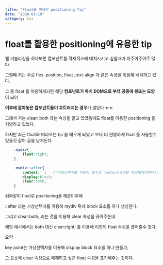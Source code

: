 ```yaml
---
title: "Float를 이용한 positioning Tip"
date: "2020-03-10"
category: Css
---
```


# float를 활용한 positioning에 유용한 tip

웹 퍼블리싱을 하다보면 컴포넌트를 적재적소에 배치시키고 싶을때가 아주아주아주 많다.

그럴때 저는 주로 flex, position, float ,text-align 과 같은 속성을 이용해 배치하고 있다.

그 중 float 를 이용하게되면 해당 **컴포넌트가 마치 DOM으로 부터 공중에 붕뜨는 모양**이 되어

**이후에 잡아놓은 컴포넌트들이 흐트러지는 경우**가 많았다 ㅠㅠ

그래서 저는 clear: both 라는 속성을 알고 있었음에도 float를 이용한 positioning 을 지양하고 있었다.

하지만 최근 float와 따라오는 tip 을 배우게 되었고 보다 더 현명하게 float 를 사용할수 있을것 같아 글을 남겨둔다
```CSS
    .mydiv{
    	float:right;
    }
    
    .mydiv::after{
    	content:'';   /*가상선택자를 이용시 필수로 content속성을 작성해줘야한다*/
    	display:block;
    	clear:both;
    }
```
위와같이 float로 positioning을 해준이후에 

::after 라는 가상선택자를 이용해 mydiv 뒤에 block 요소를 하나 생성한다.

그리고 clear:both; 라는 것을 이용해 clear 속성을 끊어주는데

해당 예시에서는 both 대신 clear:right; 를 이용해 이전의 float 속성을 끊어줄수 있다.

요약

key point는 가상선택자를 이용해 display block 요소를 하나 만들고,

그 요소에 clear 속성으로 해제하고 싶은 float 속성을 표기해주는 것이다.